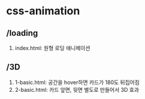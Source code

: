 # css-animation

## /loading
1. index.html: 원형 로딩 애니메이션

## /3D
1. 1-basic.html: 공간을 hover하면 카드가 180도 뒤집어짐
2. 2-basic.html: 카드 앞면, 뒷면 별도로 만들어서 3D 효과
